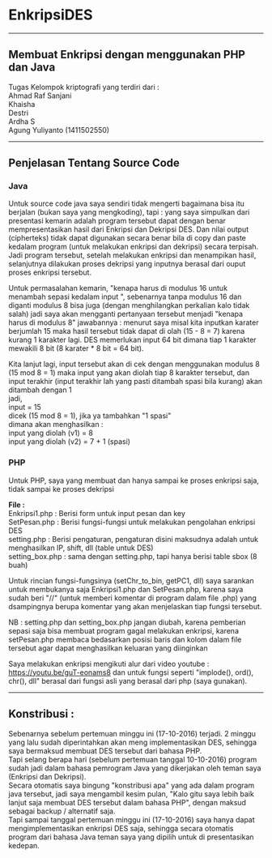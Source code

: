 # EnkripsiDES
---------------------------------------------------------------------------------------------------------------
Membuat Enkripsi dengan menggunakan PHP dan Java
---------------------------------------------------------------------------------------------------------------
Tugas Kelompok kriptografi yang terdiri dari :<br />
Ahmad Raf Sanjani<br />
Khaisha<br />
Destri<br />
Ardha S<br />
Agung Yuliyanto (1411502550)<br />

---------------------------------------------------------------------------------------------------------------
Penjelasan Tentang Source Code
---------------------------------------------------------------------------------------------------------------
<h3>Java</h3>
Untuk source code java saya sendiri tidak mengerti bagaimana bisa itu berjalan 
(bukan saya yang mengkoding), tapi :
yang saya simpulkan dari presentasi kemarin adalah program tersebut dapat dengan benar
mempresentasikan hasil dari Enkripsi dan Dekripsi DES.
Dan nilai output (cipherteks) tidak dapat digunakan secara benar bila di copy dan paste
kedalam program (untuk melakukan enkripsi dan dekripsi) secara terpisah.
Jadi program tersebut, setelah melakukan enkripsi dan menampikan hasil, selanjutnya
dilakukan proses dekripsi yang inputnya berasal dari ouput proses enkripsi tersebut.

Untuk permasalahan kemarin, "kenapa harus di modulus 16 untuk menambah sepasi kedalam 
input ", sebenarnya tanpa modulus 16 dan diganti modulus 8 bisa juga (dengan menghilangkan
perkalian kalo tidak salah)
jadi saya akan mengganti pertanyaan tersebut menjadi "kenapa harus di modulus 8"
jawabannya :
menurut saya misal kita inputkan karater berjumlah 15
maka hasil tersebut tidak dapat di olah (15 - 8 = 7) karena kurang 1 karakter lagi.
DES memerlukan input 64 bit dimana tiap 1 karakter mewakili 8 bit (8 karater * 8 bit = 64 bit).

Kita lanjut lagi, input tersebut akan di cek dengan menggunakan modulus 8 (15 mod 8 = 1) maka
input yang akan diolah tiap 8 karakter tersebut, dan input terakhir (input terakhir lah yang pasti
ditambah spasi bila kurang) akan ditambah dengan 1<br />
jadi,<br />
input = 15<br />
dicek (15 mod 8 = 1), jika ya tambahkan "1 spasi"<br />
dimana akan menghasilkan :<br />
input yang diolah (v1) = 8<br />
input yang diolah (v2) = 7 + 1 (spasi)<br />

<h3>PHP</h3>
Untuk PHP, saya yang membuat dan hanya sampai ke proses enkripsi saja, tidak sampai ke proses dekripsi

<b>File :</b><br />
Enkripsi1.php : Berisi form untuk input pesan dan key<br />
SetPesan.php : Berisi fungsi-fungsi untuk melakukan pengolahan enkripsi DES<br />
setting.php : Berisi pengaturan, pengaturan disini maksudnya adalah untuk menghasilkan IP, shift, dll
              (table untuk DES)
<br />setting_box.php : sama dengan setting.php, tapi hanya berisi table sbox (8 buah)<br />

Untuk rincian fungsi-fungsinya (setChr_to_bin, getPC1, dll) saya sarankan untuk membukanya saja
Enkripsi1.php dan SetPesan.php, karena saya sudah beri "//" (untuk memberi komentar di program dalam file .php) 
yang dsampingnya berupa komentar yang akan menjelaskan tiap fungsi tersebut.

NB : setting.php dan setting_box.php jangan diubah, karena pemberian sepasi saja bisa membuat program
     gagal melakukan enkripsi, karena setPesan.php membaca bedasarkan posisi baris dan kolom dalam file 
     tersebut agar dapat menghasilkan keluaran yang diinginkan

Saya melakukan enkripsi mengikuti alur dari video youtube : https://youtu.be/guT-eonams8 dan untuk fungsi
seperti "implode(), ord(), chr(), dll" berasal dari fungsi asli yang berasal dari php (saya gunakan).


---------------------------------------------------------------------------------------------------------------
Konstribusi :
---------------------------------------------------------------------------------------------------------------
Sebenarnya sebelum pertemuan minggu ini (17-10-2016) terjadi. 2 minggu yang lalu sudah diperintahkan akan meng
implementasikan DES, sehingga saya bermaksud membuat DES tersebut dari bahasa PHP.<br />
Tapi selang berapa hari (sebelum pertemuan tanggal 10-10-2016) program sudah jadi dalam bahasa pemrogram Java 
yang dikerjakan oleh teman saya (Enkripsi dan Dekripsi).<br />
Secara otomatis saya bingung "konstribusi apa" yang ada dalam program java tersebut, jadi saya mengambil kesim
pulan, "Kalo gitu saya lebih baik lanjut saja membuat DES tersebut dalam bahasa PHP", dengan maksud sebagai
backup / alternatif saja.<br />
Tapi sampai tanggal pertemuan minggu ini (17-10-2016) saya hanya dapat mengimplementasikan enkripsi DES saja, 
sehingga secara otomatis program dari bahasa Java teman saya yang dipilih untuk di presentasikan kedepan.
